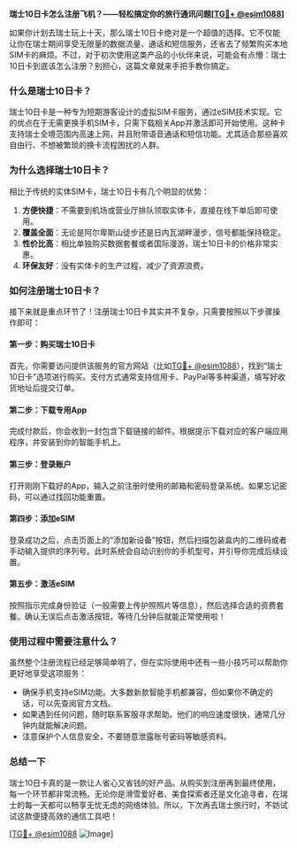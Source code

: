 **瑞士10日卡怎么注册飞机？——轻松搞定你的旅行通讯问题[[TG💪+ @esim1088](https://t.me/s/esim1088)]**

如果你计划去瑞士玩上十天，那么瑞士10日卡绝对是一个超值的选择。它不仅能让你在瑞士期间享受无限量的数据流量、通话和短信服务，还省去了频繁购买本地SIM卡的麻烦。不过，对于初次使用这类产品的小伙伴来说，可能会有点懵：瑞士10日卡到底该怎么注册？别担心，这篇文章就来手把手教你搞定。

### **什么是瑞士10日卡？**
瑞士10日卡是一种专为短期游客设计的虚拟SIM卡服务，通过eSIM技术实现。它的优点在于无需更换手机SIM卡，只需下载相关App并激活即可开始使用。这种卡支持瑞士全境范围内高速上网，并且附带语音通话和短信功能。尤其适合那些喜欢自由行、不想被繁琐的换卡流程困扰的人群。

### **为什么选择瑞士10日卡？**
相比于传统的实体SIM卡，瑞士10日卡有几个明显的优势：
1. **方便快捷**：不需要到机场或营业厅排队领取实体卡，直接在线下单后即可使用。
2. **覆盖全面**：无论是阿尔卑斯山徒步还是日内瓦湖畔漫步，信号都能保持稳定。
3. **性价比高**：相比单独购买数据套餐或者国际漫游，瑞士10日卡的价格非常实惠。
4. **环保友好**：没有实体卡的生产过程，减少了资源浪费。

### **如何注册瑞士10日卡？**
接下来就是重点环节了！注册瑞士10日卡其实并不复杂，只需要按照以下步骤操作即可：

#### **第一步：购买瑞士10日卡**
首先，你需要访问提供该服务的官方网站（比如[TG💪+ @esim1088](https://t.me/s/esim1088)），找到“瑞士10日卡”选项进行购买。支付方式通常支持信用卡、PayPal等多种渠道，填写好收货地址后提交订单。

#### **第二步：下载专用App**
完成付款后，你会收到一封包含下载链接的邮件。根据提示下载对应的客户端应用程序，并安装到你的智能手机上。

#### **第三步：登录账户**
打开刚刚下载好的App，输入之前注册时使用的邮箱和密码登录系统。如果忘记密码，可以通过找回功能重置。

#### **第四步：添加eSIM**
登录成功之后，点击页面上的“添加新设备”按钮，然后扫描包装盒内的二维码或者手动输入提供的序列号。此时系统会自动识别你的手机型号，并引导你完成后续设置。

#### **第五步：激活eSIM**
按照指示完成身份验证（一般需要上传护照照片等信息），然后选择合适的资费套餐。确认无误后点击激活按钮，等待几分钟后就能正常使用啦！

### **使用过程中需要注意什么？**
虽然整个注册流程已经足够简单明了，但在实际使用中还有一些小技巧可以帮助你更好地享受这项服务：
- 确保手机支持eSIM功能。大多数新款智能手机都兼容，但如果你不确定的话，可以先查阅官方文档。
- 如果遇到任何问题，随时联系客服寻求帮助。他们的响应速度很快，通常几分钟内就能解决问题。
- 注意保护个人信息安全，不要随意泄露账号密码等敏感资料。

### **总结一下**
瑞士10日卡真的是一款让人省心又省钱的好产品。从购买到注册再到最终使用，每一个环节都非常流畅。无论你是滑雪爱好者、美食探索者还是文化追寻者，在瑞士的每一天都可以畅享无忧无虑的网络体验。所以，下次再去瑞士旅行时，不妨试试这款便捷高效的通信工具吧！

[[TG💪+ @esim1088](https://t.me/s/esim1088) ![Image](https://i.postimg.cc/4NQfJmqS/Snipaste-2025-05-13-00-14-12.png)]